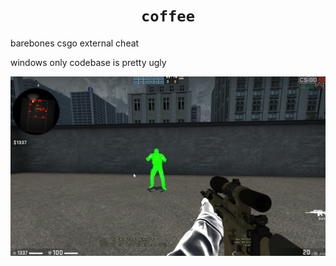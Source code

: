<h1 align="center"><code>coffee</code></h1>

barebones csgo external cheat

windows only
codebase is pretty ugly

![Screenshot](ss.png)